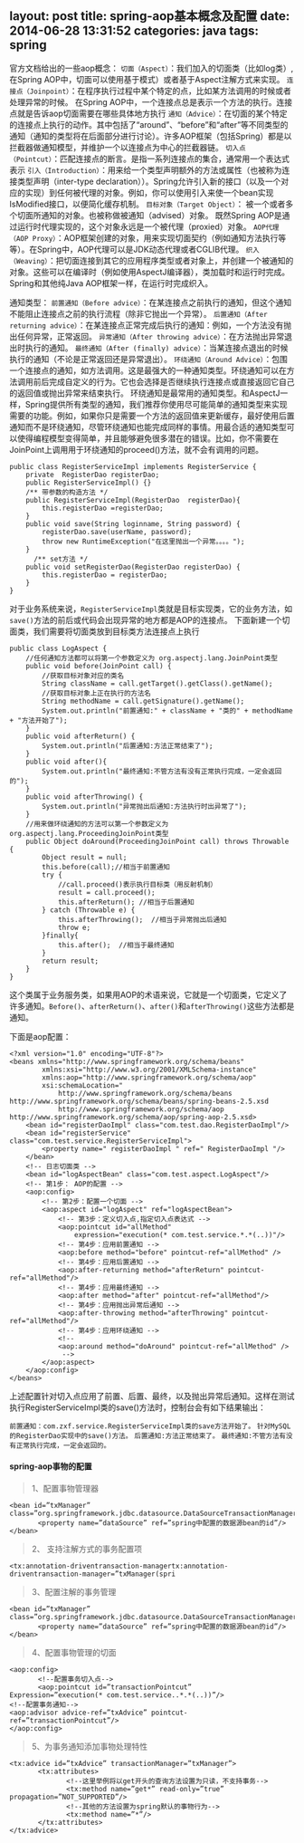 layout: post
title: spring-aop基本概念及配置
date: 2014-06-28 13:31:52
categories: java
tags: spring
---
官方文档给出的一些aop概念：
`切面（Aspect）`：我们加入的切面类（比如log类）,在Spring AOP中，切面可以使用基于模式）或者基于Aspect注解方式来实现。
`连接点（Joinpoint）`：在程序执行过程中某个特定的点，比如某方法调用的时候或者处理异常的时候。
在Spring AOP中，一个连接点总是表示一个方法的执行。连接点就是告诉aop切面需要在哪些具体地方执行
`通知（Advice）`：在切面的某个特定的连接点上执行的动作。其中包括了“around”、“before”和“after”等不同类型的通知（通知的类型将在后面部分进行讨论）。许多AOP框架（包括Spring）都是以拦截器做通知模型，并维护一个以连接点为中心的拦截器链。
`切入点（Pointcut）`：匹配连接点的断言。是指一系列连接点的集合，通常用一个表达式表示
`引入（Introduction）`：用来给一个类型声明额外的方法或属性（也被称为连接类型声明（inter-type declaration））。Spring允许引入新的接口（以及一个对应的实现）到任何被代理的对象。例如，你可以使用引入来使一个bean实现IsModified接口，以便简化缓存机制。
`目标对象（Target Object）`： 被一个或者多个切面所通知的对象。也被称做被通知（advised）对象。 既然Spring AOP是通过运行时代理实现的，这个对象永远是一个被代理（proxied）对象。
`AOP代理（AOP Proxy）`：AOP框架创建的对象，用来实现切面契约（例如通知方法执行等等）。在Spring中，AOP代理可以是JDK动态代理或者CGLIB代理。
`织入（Weaving）`：把切面连接到其它的应用程序类型或者对象上，并创建一个被通知的对象。这些可以在编译时（例如使用AspectJ编译器），类加载时和运行时完成。Spring和其他纯Java AOP框架一样，在运行时完成织入。

通知类型：
`前置通知（Before advice）`：在某连接点之前执行的通知，但这个通知不能阻止连接点之前的执行流程（除非它抛出一个异常）。
`后置通知（After returning advice）`：在某连接点正常完成后执行的通知：例如，一个方法没有抛出任何异常，正常返回。
`异常通知（After throwing advice）`：在方法抛出异常退出时执行的通知。
`最终通知（After (finally) advice）`：当某连接点退出的时候执行的通知（不论是正常返回还是异常退出）。
`环绕通知（Around Advice）`：包围一个连接点的通知，如方法调用。这是最强大的一种通知类型。环绕通知可以在方法调用前后完成自定义的行为。它也会选择是否继续执行连接点或直接返回它自己的返回值或抛出异常来结束执行。
环绕通知是最常用的通知类型。和AspectJ一样，Spring提供所有类型的通知，我们推荐你使用尽可能简单的通知类型来实现需要的功能。例如，如果你只是需要一个方法的返回值来更新缓存，最好使用后置通知而不是环绕通知，尽管环绕通知也能完成同样的事情。用最合适的通知类型可以使得编程模型变得简单，并且能够避免很多潜在的错误。比如，你不需要在JoinPoint上调用用于环绕通知的proceed()方法，就不会有调用的问题。

```
public class RegisterServiceImpl implements RegisterService {
    private  RegisterDao registerDao;
    public RegisterServiceImpl() {}
    /** 带参数的构造方法 */
    public RegisterServiceImpl(RegisterDao  registerDao){
        this.registerDao =registerDao;
    }
    public void save(String loginname, String password) {
        registerDao.save(userName, password);
        throw new RuntimeException("在这里抛出一个异常。。。。");
    }
      /** set方法 */
    public void setRegisterDao(RegisterDao registerDao) {
        this.registerDao = registerDao;
    }
}
```
对于业务系统来说，`RegisterServiceImpl`类就是目标实现类，它的业务方法，如`save()`方法的前后或代码会出现异常的地方都是AOP的连接点。
下面新建一个切面类，我们需要将切面类放到目标类方法连接点上执行
```
public class LogAspect {
    //任何通知方法都可以将第一个参数定义为 org.aspectj.lang.JoinPoint类型
    public void before(JoinPoint call) {
        //获取目标对象对应的类名
        String className = call.getTarget().getClass().getName();
        //获取目标对象上正在执行的方法名
        String methodName = call.getSignature().getName();
        System.out.println("前置通知:" + className + "类的" + methodName + "方法开始了");
    }
    public void afterReturn() {
        System.out.println("后置通知:方法正常结束了");
    }
    public void after(){
        System.out.println("最终通知:不管方法有没有正常执行完成，一定会返回的");
    }
    public void afterThrowing() {
        System.out.println("异常抛出后通知:方法执行时出异常了");
    }
    //用来做环绕通知的方法可以第一个参数定义为org.aspectj.lang.ProceedingJoinPoint类型
    public Object doAround(ProceedingJoinPoint call) throws Throwable {
        Object result = null;
        this.before(call);//相当于前置通知
        try {
            //call.proceed()表示执行目标类（用反射机制）
            result = call.proceed();
            this.afterReturn(); //相当于后置通知
        } catch (Throwable e) {
            this.afterThrowing();  //相当于异常抛出后通知
            throw e;
        }finally{
            this.after();  //相当于最终通知
        }
        return result;
    }
}

```

 这个类属于业务服务类，如果用AOP的术语来说，它就是一个切面类，它定义了许多通知。`Before()`、`afterReturn()`、`after()`和`afterThrowing()`这些方法都是通知。

 下面是aop配置：
 ```
 <?xml version="1.0" encoding="UTF-8"?>
 <beans xmlns="http://www.springframework.org/schema/beans"
         xmlns:xsi="http://www.w3.org/2001/XMLSchema-instance"
         xmlns:aop="http://www.springframework.org/schema/aop"
         xsi:schemaLocation="
             http://www.springframework.org/schema/beans http://www.springframework.org/schema/beans/spring-beans-2.5.xsd
             http://www.springframework.org/schema/aop http://www.springframework.org/schema/aop/spring-aop-2.5.xsd>
     <bean id="registerDaoImpl" class="com.test.dao.RegisterDaoImpl"/>
     <bean id="registerService" class="com.test.service.RegisterServiceImpl">
         <property name=" registerDaoImpl " ref=" RegisterDaoImpl "/>
     </bean>
     <!-- 日志切面类 -->
     <bean id="logAspectBean" class="com.test.aspect.LogAspect"/>
     <!-- 第1步： AOP的配置 -->
     <aop:config>
         <!-- 第2步：配置一个切面 -->
         <aop:aspect id="logAspect" ref="logAspectBean">
             <!-- 第3步：定义切入点,指定切入点表达式 -->
             <aop:pointcut id="allMethod"
                 expression="execution(* com.test.service.*.*(..))"/>
             <!-- 第4步：应用前置通知 -->
             <aop:before method="before" pointcut-ref="allMethod" />
             <!-- 第4步：应用后置通知 -->
             <aop:after-returning method="afterReturn" pointcut-ref="allMethod"/>
             <!-- 第4步：应用最终通知 -->
             <aop:after method="after" pointcut-ref="allMethod"/>
             <!-- 第4步：应用抛出异常后通知 -->
             <aop:after-throwing method="afterThrowing" pointcut-ref="allMethod"/>
             <!-- 第4步：应用环绕通知 -->
             <!--
             <aop:around method="doAround" pointcut-ref="allMethod" />
              -->
         </aop:aspect>
     </aop:config>
 </beans>
 ```
 上述配置针对切入点应用了前置、后置、最终，以及抛出异常后通知。这样在测试执行RegisterServiceImpl类的save()方法时，控制台会有如下结果输出：


  `前置通知：com.zxf.service.RegisterServiceImpl类的save方法开始了。`
 `针对MySQL的RegisterDao实现中的save()方法。`
 `后置通知:方法正常结束了。`
 `最终通知:不管方法有没有正常执行完成，一定会返回的。 `

 #### spring-aop事物的配置



 > 1、配置事物管理器
 ```
 <bean id=”txManager” class=”org.springframework.jdbc.datasource.DataSourceTransactionManager”>
        <property name=”dataSource” ref=”spring中配置的数据源bean的id”/>
 </bean>
 ```
 >2、 支持注解方式的事务配置项
 ```
 <tx:annotation-driventransaction-managertx:annotation-driventransaction-manager=”txManager(spri
 ```
 > 3、配置注解的事务管理
 ```
 <bean id=”txManager” class=”org.springframework.jdbc.datasource.DataSourceTransactionManager”>
        <property name=”dataSource” ref=”spring中配置的数据源bean的id”/>
 </bean>
 ```
 > 4、配置事物管理的切面
 ```
 <aop:config>
        <!--配置事务切入点-->
        <aop:pointcut id=”transactionPointcut”
 Expression=”execution(* com.test.service..*.*(..))”/>
 <!--配置事务通知-->
 <aop:advisor advice-ref=”txAdvice” pointcut-ref=”transactionPointcut”/>
 </aop:config>
 ```
 > 5、为事务通知添加事物处理特性
 ```
 <tx:advice id=”txAdvice” transactionManager=”txManager”>
        <tx:attributes>
               <!--这里举例将以get开头的查询方法设置为只读，不支持事务-->
               <tx:method name=”get*” read-only=”true” propagation=”NOT_SUPPORTED”/>
               <!--其他的方法设置为spring默认的事物行为-->
               <tx:method name=”*”/>
        </tx:attributes>
 </tx:advice>
 ```







